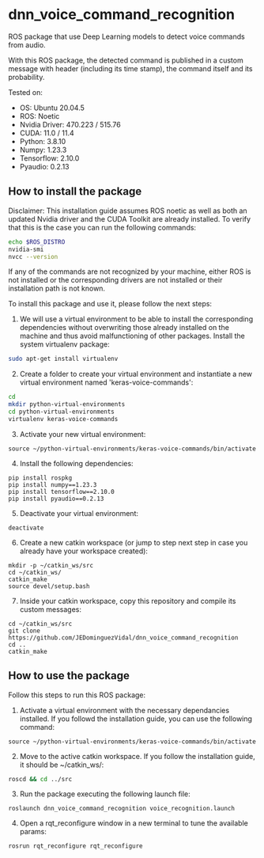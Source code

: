 # dnn_voice_command_recognition

ROS package that use Deep Learning models to detect voice commands from audio.

With this ROS package, the detected command is published in a custom message with header (including its time stamp), the command itself and its probability.

Tested on:
* OS: Ubuntu 20.04.5
* ROS: Noetic
* Nvidia Driver: 470.223 / 515.76
* CUDA: 11.0 / 11.4
* Python: 3.8.10
* Numpy: 1.23.3
* Tensorflow: 2.10.0
* Pyaudio: 0.2.13


## How to install the package

Disclaimer: This installation guide assumes ROS noetic as well as both an updated Nvidia driver and the CUDA Toolkit are already installed. To verify that this is the case you can run the following commands:
```bash
echo $ROS_DISTRO
nvidia-smi
nvcc --version
```
If any of the commands are not recognized by your machine, either ROS is not installed or the corresponding drivers are not installed or their installation path is not known.

To install this package and use it, please follow the next steps:

1. We will use a virtual environment to be able to install the corresponding dependencies without overwriting those already installed on the machine and thus avoid malfunctioning of other packages. Install the system virtualenv package: 
```bash
sudo apt-get install virtualenv
```

2. Create a folder to create your virtual environment and instantiate a new virtual environment named 'keras-voice-commands':
```bash
cd
mkdir python-virtual-environments
cd python-virtual-environments
virtualenv keras-voice-commands
```

3. Activate your new virtual environment:

```
source ~/python-virtual-environments/keras-voice-commands/bin/activate
```

4. Install the following dependencies:
```
pip install rospkg
pip install numpy==1.23.3
pip install tensorflow==2.10.0
pip install pyaudio==0.2.13
```

5. Deactivate your virtual environment:
```
deactivate
```

6. Create a new catkin workspace (or jump to step next step in case you already have your workspace created):
```
mkdir -p ~/catkin_ws/src
cd ~/catkin_ws/
catkin_make
source devel/setup.bash
```

7. Inside your catkin workspace, copy this repository and compile its custom messages:
```
cd ~/catkin_ws/src
git clone https://github.com/JEDominguezVidal/dnn_voice_command_recognition
cd ..
catkin_make
```


## How to use the package

Follow this steps to run this ROS package:

1. Activate a virtual environment with the necessary dependancies installed. If you followd the installation guide, you can use the following command:
```
source ~/python-virtual-environments/keras-voice-commands/bin/activate
```

2. Move to the active catkin workspace. If you follow the installation guide, it should be ~/catkin_ws/:
```bash
roscd && cd ../src
```

3. Run the package executing the following launch file:
```
roslaunch dnn_voice_command_recognition voice_recognition.launch
```

4. Open a rqt_reconfigure window in a new terminal to tune the available params:
```
rosrun rqt_reconfigure rqt_reconfigure
```

